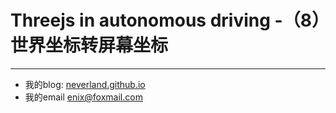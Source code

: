 # Threejs in autonomous driving -（8）世界坐标转屏幕坐标

---
- 我的blog: [neverland.github.io](https://neverland.github.io/)
- 我的email [enix@foxmail.com](enix@foxmail.com)